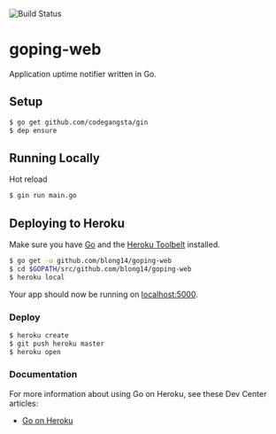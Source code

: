 ![Build Status](https://travis-ci.org/blong14/goping-web.svg?branch=master)

# goping-web

Application uptime notifier written in Go.

## Setup
```sh
$ go get github.com/codegangsta/gin
$ dep ensure
```

## Running Locally

Hot reload
```sh
$ gin run main.go
```

## Deploying to Heroku

Make sure you have [Go](http://golang.org/doc/install) and the [Heroku Toolbelt](https://toolbelt.heroku.com/) installed.

```sh
$ go get -u github.com/blong14/goping-web
$ cd $GOPATH/src/github.com/blong14/goping-web
$ heroku local
```

Your app should now be running on [localhost:5000](http://localhost:5000/).

### Deploy
```sh
$ heroku create
$ git push heroku master
$ heroku open
```

### Documentation

For more information about using Go on Heroku, see these Dev Center articles:

- [Go on Heroku](https://devcenter.heroku.com/categories/go)
